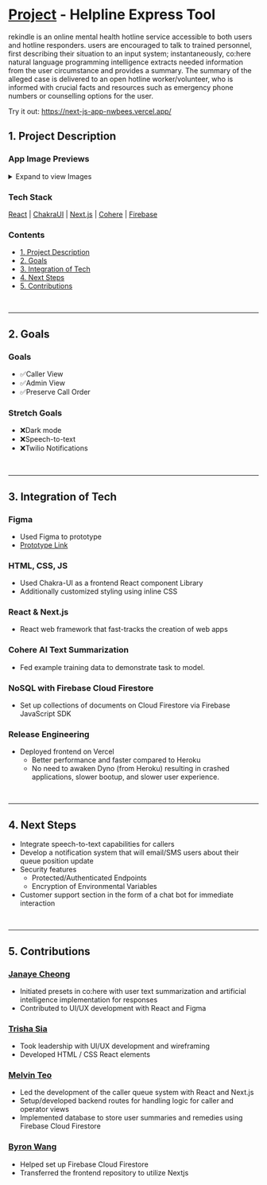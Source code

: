 # [Project](https://next-js-app-nwbees.vercel.app/) - Helpline Express Tool  

rekindle is an online mental health hotline service accessible to both users and hotline responders. users are encouraged to talk to trained personnel, first describing their situation to an input system; instantaneously, co:here natural language programming intelligence extracts needed information from the user circumstance and provides a summary. The summary of the alleged case is delivered to an open hotline worker/volunteer, who is informed with crucial facts and resources such as emergency phone numbers or counselling options for the user.

Try it out: https://next-js-app-nwbees.vercel.app/
## 1. Project Description 

### App Image Previews
<details>
	<summary>Expand to view Images</summary>
	<img width="1400" alt="Screen Shot 2022-09-18 at 7 54 00 AM" src="https://user-images.githubusercontent.com/62491197/190984112-29302c82-ad05-4e9c-9a25-606cd764acb5.png">
	<img width="1400" alt="Screen Shot 2022-09-18 at 7 54 11 AM" src="https://user-images.githubusercontent.com/62491197/190984133-019035a4-32fc-4d7d-8b51-e0cdf57202d7.png">
	<img width="1400" alt="Screen Shot 2022-09-18 at 7 54 26 AM" src="https://user-images.githubusercontent.com/62491197/190984146-50d9fdd4-b8bb-42b0-90a6-f0e5a389378e.png">


</details>

### Tech Stack
[React](https://reactjs.org/) | [ChakraUI](https://chakra-ui.com/) | [Next.js](https://nextjs.org/) | [Cohere](https://cohere.ai/) | [Firebase](https://firebase.google.com/)  

### Contents

-   [1. Project Description](#1-project-description)
-   [2. Goals](#2-goals)
-   [3. Integration of Tech](#3-integration-of-tech)
-   [4. Next Steps](#4-next-steps)
-   [5. Contributions](#5-contributions)

<br/>

---
## 2. Goals

### Goals

- ✅Caller View
- ✅Admin View
- ✅Preserve Call Order 

### Stretch Goals

- ❌Dark mode
- ❌Speech-to-text 
- ❌Twilio Notifications

<br/>

---
## 3. Integration of Tech

### Figma
- Used Figma to prototype 
- [Prototype Link](https://www.figma.com/file/Gyrsv5zseQPvExfnGEtlRN/rekindle?node-id=9%3A3)

### HTML, CSS, JS
- Used Chakra-UI as a frontend React component Library
- Additionally customized styling using inline CSS

### React & Next.js
- React web framework that fast-tracks the creation of web apps

### Cohere AI Text Summarization
- Fed example training data to demonstrate task to model.

### NoSQL with Firebase Cloud Firestore
- Set up collections of documents on Cloud Firestore via Firebase JavaScript SDK

### Release Engineering
- Deployed frontend on Vercel
  - Better performance and faster compared to Heroku
  - No need to awaken Dyno (from Heroku) resulting in crashed applications, slower bootup, and slower user experience.

<br/>

---

## 4. Next Steps
- Integrate speech-to-text capabilities for callers
- Develop a notification system that will email/SMS users about their queue position update
- Security features
  - Protected/Authenticated Endpoints
  - Encryption of Environmental Variables 
- Customer support section in the form of a chat bot for immediate interaction

<br/>

---

## 5. Contributions

### [Janaye Cheong](https://www.linkedin.com/in/janaye-cheong-105513/)
- Initiated presets in co:here with user text summarization and artificial intelligence implementation for responses
- Contributed to UI/UX development with React and Figma

### [Trisha Sia](https://www.linkedin.com/in/trisha-sia/)
- Took leadership with UI/UX development and wireframing
- Developed HTML / CSS React elements 

### [Melvin Teo](https://www.linkedin.com/in/melvinhteo/)
- Led the development of the caller queue system with React and Next.js
- Setup/developed backend routes for handling logic for caller and operator views 
- Implemented database to store user summaries and remedies using Firebase Cloud Firestore 

### [Byron Wang](https://www.linkedin.com/in/byronwang93/)
- Helped set up Firebase Cloud Firestore
- Transferred the frontend repository to utilize Nextjs

